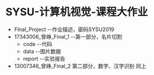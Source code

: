 # SYSU-计算机视觉-课程大作业

-  FInal_Project            --作业描述，密码SYSU2019
- 17343006_曾峥_Final_1    --第一部分，名片切割
    - code                 --代码
    - data                 --图片数据
    - report               --实验报告
- 13007346_曾峥_Final_2    第二部分，数字、汉字识别
    同上
